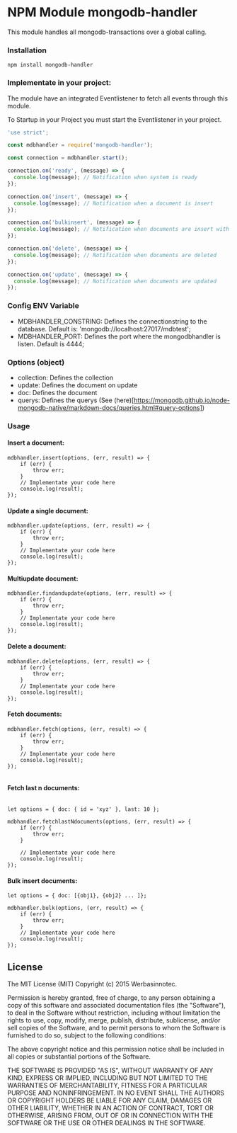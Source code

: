 # NPM Module mongodb-handler

This module handles all mongodb-transactions over a global calling.

### Installation

```
npm install mongodb-handler
```

### Implementate in your project:

The module have an integrated Eventlistener to fetch all events through this module.

To Startup in your Project you must start the Eventlistener in your project.

```javascript
'use strict';

const mdbhandler = require('mongodb-handler');

const connection = mdbhandler.start();

connection.on('ready', (message) => {
  console.log(message); // Notification when system is ready
});

connection.on('insert', (message) => {
  console.log(message); // Notification when a document is insert
});

connection.on('bulkinsert', (message) => {
  console.log(message); // Notification when documents are insert with bulk
});

connection.on('delete', (message) => {
  console.log(message); // Notification when documents are deleted
});

connection.on('update', (message) => {
  console.log(message); // Notification when documents are updated
});
```

### Config ENV Variable
- MDBHANDLER_CONSTRING: Defines the connectionstring to the database. Default is: 'mongodb://localhost:27017/mdbtest';
- MDBHANDLER_PORT: Defines the port where the mongodbhandler is listen. Default is 4444;

### Options (object)
-   collection: Defines the collection
-   update: Defines the document on update
-   doc: Defines the document
-   querys: Defines the querys (See (here)[https://mongodb.github.io/node-mongodb-native/markdown-docs/queries.html#query-options])


### Usage

#### Insert a document:

```javscript
mdbhandler.insert(options, (err, result) => {
    if (err) {
        throw err;
    }
    // Implementate your code here
    console.log(result);
});
```

#### Update a single document:

```javscript
mdbhandler.update(options, (err, result) => {
    if (err) {
        throw err;
    }
    // Implementate your code here
    console.log(result);
});
```

#### Multiupdate document:

```javscript
mdbhandler.findandupdate(options, (err, result) => {
    if (err) {
        throw err;
    }
    // Implementate your code here
    console.log(result);
});
```

#### Delete a document:

```javscript
mdbhandler.delete(options, (err, result) => {
    if (err) {
        throw err;
    }
    // Implementate your code here
    console.log(result);
});
```

#### Fetch documents:

```javscript
mdbhandler.fetch(options, (err, result) => {
    if (err) {
        throw err;
    }
    // Implementate your code here
    console.log(result);
});


```

#### Fetch last n documents:

```javscript

let options = { doc: { id = 'xyz' }, last: 10 };

mdbhandler.fetchlastNdocuments(options, (err, result) => {
    if (err) {
        throw err;
    }

    // Implementate your code here
    console.log(result);
});
```

#### Bulk insert documents:

```javscript
let options = { doc: [{obj1}, {obj2} ... ]};

mdbhandler.bulk(options, (err, result) => {
    if (err) {
        throw err;
    }
    // Implementate your code here
    console.log(result);
});
```

## License

The MIT License (MIT)
Copyright (c) 2015 Werbasinnotec.

Permission is hereby granted, free of charge, to any person obtaining a copy of this software and associated documentation files (the "Software"), to deal in the Software without restriction, including without limitation the rights to use, copy, modify, merge, publish, distribute, sublicense, and/or sell copies of the Software, and to permit persons to whom the Software is furnished to do so, subject to the following conditions:

The above copyright notice and this permission notice shall be included in all copies or substantial portions of the Software.

THE SOFTWARE IS PROVIDED "AS IS", WITHOUT WARRANTY OF ANY KIND, EXPRESS OR IMPLIED, INCLUDING BUT NOT LIMITED TO THE WARRANTIES OF MERCHANTABILITY, FITNESS FOR A PARTICULAR PURPOSE AND NONINFRINGEMENT. IN NO EVENT SHALL THE AUTHORS OR COPYRIGHT HOLDERS BE LIABLE FOR ANY CLAIM, DAMAGES OR OTHER LIABILITY, WHETHER IN AN ACTION OF CONTRACT, TORT OR OTHERWISE, ARISING FROM, OUT OF OR IN CONNECTION WITH THE SOFTWARE OR THE USE OR OTHER DEALINGS IN THE SOFTWARE.
